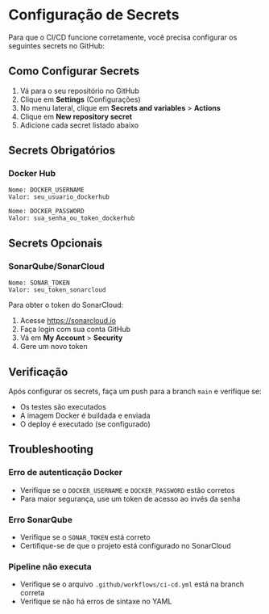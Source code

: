 # Configuração de Secrets

Para que o CI/CD funcione corretamente, você precisa configurar os seguintes secrets no GitHub:

## Como Configurar Secrets

1. Vá para o seu repositório no GitHub
2. Clique em **Settings** (Configurações)
3. No menu lateral, clique em **Secrets and variables** > **Actions**
4. Clique em **New repository secret**
5. Adicione cada secret listado abaixo

## Secrets Obrigatórios

### Docker Hub
```
Nome: DOCKER_USERNAME
Valor: seu_usuario_dockerhub
```

```
Nome: DOCKER_PASSWORD
Valor: sua_senha_ou_token_dockerhub
```

## Secrets Opcionais

### SonarQube/SonarCloud
```
Nome: SONAR_TOKEN
Valor: seu_token_sonarcloud
```

Para obter o token do SonarCloud:
1. Acesse https://sonarcloud.io
2. Faça login com sua conta GitHub
3. Vá em **My Account** > **Security**
4. Gere um novo token

## Verificação

Após configurar os secrets, faça um push para a branch `main` e verifique se:
- Os testes são executados
- A imagem Docker é buildada e enviada
- O deploy é executado (se configurado)

## Troubleshooting

### Erro de autenticação Docker
- Verifique se o `DOCKER_USERNAME` e `DOCKER_PASSWORD` estão corretos
- Para maior segurança, use um token de acesso ao invés da senha

### Erro SonarQube
- Verifique se o `SONAR_TOKEN` está correto
- Certifique-se de que o projeto está configurado no SonarCloud

### Pipeline não executa
- Verifique se o arquivo `.github/workflows/ci-cd.yml` está na branch correta
- Verifique se não há erros de sintaxe no YAML
